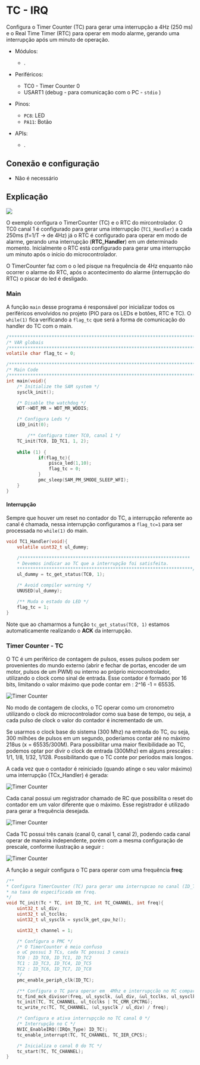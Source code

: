 # TC - IRQ

Configura o Timer Counter (TC) para gerar uma interrupção a 4Hz (250 ms) e o Real Time Timer (RTC) para operar em modo alarme, gerando uma interrupção após um minuto de operação.

- Módulos: 
    - .
    
- Periféricos:
    - TC0 - Timer Counter 0
    - USART1 (debug - para comunicação com o PC - `stdio` )
    
- Pinos:
    - `PC8`: LED
    - `PA11`: Botão

- APIs:
    - .

## Conexão e configuração

- Não é necessário

## Explicação

![](imgs/TC/overview.png)

O exemplo configura o TimerCounter (TC) e o RTC do mircontrolador. O TC0 canal 1 é configurado para gerar uma interrupção (`TC1_Handler`) a cada 250ms (f=1/T -> de 4Hz) já o RTC é configurado para operar em modo de alarme, gerando uma interrupção (**RTC_Handler**) em um determinado momento. Inicialmente o RTC está configurado para gerar uma interrupção um minuto após o início do microcontrolador.

O TimerCounter faz com o o led pisque na frequência de 4Hz enquanto não ocorrer o alarme do RTC, após o acontecimento do alarme (interrupção do RTC) o piscar do led é desligado.

### Main

A função `main` desse programa é responsável por inicializar todos os periféricos envolvidos no projeto (PIO para os LEDs e botões, RTC e TC). 
O `while(1)` fica verificando a `flag_tc` que será a forma de comunicação do handler do TC com o main. 

``` c
/************************************************************************/
/* VAR globais                                                          */
/************************************************************************/
volatile char flag_tc = 0;

/************************************************************************/
/* Main Code	                                                        */
/************************************************************************/
int main(void){
	/* Initialize the SAM system */
	sysclk_init();

	/* Disable the watchdog */
	WDT->WDT_MR = WDT_MR_WDDIS;

	/* Configura Leds */
	LED_init(0);

        /** Configura timer TC0, canal 1 */
	TC_init(TC0, ID_TC1, 1, 2);
  
	while (1) {
            if(flag_tc){
                pisca_led(1,10);
                flag_tc = 0;
            }
            pmc_sleep(SAM_PM_SMODE_SLEEP_WFI);
	}
}
```

#### Interrupção

Sempre que houver um reset no contador do TC, a interrupção referente ao canal é chamada, nessa interrupção configuramos a `flag_tc=1` para
ser processada no `while(1)` do main.

```C
void TC1_Handler(void){
	volatile uint32_t ul_dummy;

	/****************************************************************
	* Devemos indicar ao TC que a interrupção foi satisfeita.
	******************************************************************/
	ul_dummy = tc_get_status(TC0, 1);

	/* Avoid compiler warning */
	UNUSED(ul_dummy);

	/** Muda o estado do LED */
	flag_tc = 1;
}
```

Note que ao chamarmos a função `tc_get_status(TC0, 1)` estamos automaticamente realizando o **ACK** da interrupção.

### Timer Counter - TC

O TC é um periférico de contagem de pulsos, esses pulsos podem ser provenientes do mundo externo (abrir e fechar de portas, encoder de um motor, pulsos de um PWM) ou interno ao próprio microcontrolador, utilizando o clock como sinal de entrada.
Esse contador é formado por 16 bits, limitando o valor máximo que pode contar em : 2^16 -1 = 65535.

![Timer Counter](imgs/TC/cnt.png)

No modo de contagem de clocks, o TC operar como um cronometro utilizando o clock do microcontrolador como sua base de tempo, ou seja, a cada pulso de clock o valor do contador é incrementado de um. 

Se usarmos o clock base do sistema (300 Mhz) na entrada do TC, ou seja, 300 milhões de pulsos em um segundo, poderíamos contar até
no máximo 218us (x = 65535/300M). Para possibilitar uma maior flexibilidade ao TC, podemos optar por divir o clock de entrada (300Mhz)
em alguns prescales : 1/1, 1/8, 1/32, 1/128. Possibilitando que o TC conte por períodos mais longos.

A cada vez que o contador é reiniciado (quando atinge o seu valor máximo) uma interrupção (TCx_Handler) é gerada:

![Timer Counter](imgs/TC/cntIRQ.png)

Cada canal possui um registrador chamado de RC que possibilita o reset do contador em um valor diferente que o máximo. Esse registrador
é utilizado para gerar a frequência desejada.

![Timer Counter](imgs/TC/cntRC.png)

Cada TC possui três canais (canal 0, canal 1, canal 2), podendo cada canal operar de maneira independente, porém com a mesma
configuração de prescale, conforme ilustração a seguir :

![Timer Counter](imgs/TC/tc.png)

A função a seguir configura o TC para operar com uma frequência **freq**:

```C
/**
* Configura TimerCounter (TC) para gerar uma interrupcao no canal (ID_TC e TC_CHANNEL)
* na taxa de especificada em freq.
*/
void TC_init(Tc * TC, int ID_TC, int TC_CHANNEL, int freq){
	uint32_t ul_div;
	uint32_t ul_tcclks;
	uint32_t ul_sysclk = sysclk_get_cpu_hz();

	uint32_t channel = 1;

	/* Configura o PMC */
	/* O TimerCounter é meio confuso
	o uC possui 3 TCs, cada TC possui 3 canais
	TC0 : ID_TC0, ID_TC1, ID_TC2
	TC1 : ID_TC3, ID_TC4, ID_TC5
	TC2 : ID_TC6, ID_TC7, ID_TC8
	*/
	pmc_enable_periph_clk(ID_TC);

	/** Configura o TC para operar em  4Mhz e interrupçcão no RC compare */
	tc_find_mck_divisor(freq, ul_sysclk, &ul_div, &ul_tcclks, ul_sysclk);
	tc_init(TC, TC_CHANNEL, ul_tcclks | TC_CMR_CPCTRG);
	tc_write_rc(TC, TC_CHANNEL, (ul_sysclk / ul_div) / freq);

	/* Configura e ativa interrupçcão no TC canal 0 */
	/* Interrupção no C */
	NVIC_EnableIRQ((IRQn_Type) ID_TC);
	tc_enable_interrupt(TC, TC_CHANNEL, TC_IER_CPCS);

	/* Inicializa o canal 0 do TC */
	tc_start(TC, TC_CHANNEL);
}
```

